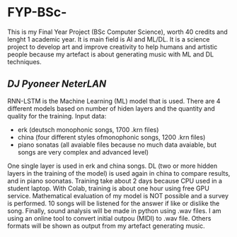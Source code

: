 # FYP-BSc-
This is my Final Year Project (BSc Computer Science), worth 40 credits and lenght 1 academic year. It is main field is AI and ML/DL. It is a science project to develop art and improve creativity to help humans and artistic people because my artefact is about generating music with ML and DL techniques.

## *DJ Pyoneer NeterLAN*
RNN-LSTM is the Machine Learning (ML) model that is used. There are 4 different models based on number of hiden layers and the quantity and quality for the training. Input data:
* erk (deutsch monophonic songs, 1700 .krn files)
* china (four different styles ofmonophonic songs, 1200 .krn files)
* piano sonatas (all avaiable files because no much data avaiable, but songs are very complex and advanced level)

One single layer is used in erk and china songs. DL (two or more hidden layers in the training of the model) is used again in china to compare results, and in piano soonatas. Training take about 2 days because CPU used in a student laptop. With Colab, training is about one hour using free GPU service.
Mathematical evaluation of my model is NOT possible and a survey is performed. 10 songs will be listened for the answer if like or dislike the song.
Finally, sound analysis will be made in python using .wav files. I am using an online tool to convert initial outpou (MIDI) to .wav file. Others formats will be shown as output from my artefact generating music.
